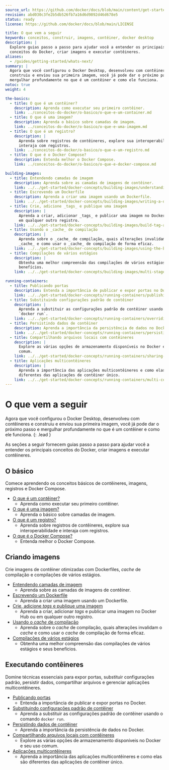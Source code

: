 ```yaml
---
source_url: https://github.com/docker/docs/blob/main/content/get-started/introduction/whats-next.md
revision: abd030c3fe2b5db526fb7a16d6d9892d46d678e5
status: ready
license: https://github.com/docker/docs/blob/main/LICENSE

title: O que vem a seguir
keywords: conceitos, construir, imagens, contêiner, docker desktop
description: |
  Explore guias passo a passo para ajudar você a entender os principais
  conceitos do Docker, criar imagens e executar contêineres.
aliases:
  - /guides/getting-started/whats-next/
summary: |
  Agora que você configurou o Docker Desktop, desenvolveu com contêineres e
  construiu e enviou sua primeira imagem, você já pode dar o próximo passo e
  mergulhar profundamente no que é um contêiner e como ele funciona.
notoc: true
weight: 4

the-basics:
  - title: O que é um contêiner?
    description: Aprenda como executar seu primeiro contêiner.
    link: ../conceitos-do-docker/o-basico/o-que-e-um-container.md
  - title: O que é uma imagem?
    description: Aprenda o básico sobre camadas de imagem.
    link: ../conceitos-do-docker/o-basico/o-que-e-uma-imagem.md
  - title: O que é um registro?
    description: |
      Aprenda sobre registros de contêineres, explore sua interoperabilidade e
      interaja com registros.
    link: ../conceitos-do-docker/o-basico/o-que-e-um-registro.md
  - title: O que é o Docker Compose?
    description: Entenda melhor o Docker Compose.
    link: ../conceitos-do-docker/o-basico/o-que-e-docker-compose.md

building-images:
  - title: Entendendo camadas de imagem
    description: Aprenda sobre as camadas de imagens de contêiner.
    link: ../../get-started/docker-concepts/building-images/understanding-image-layers.md
  - title: Escrevendo um Dockerfile
    description: Aprenda a criar uma imagem usando um Dockerfile.
    link: ../../get-started/docker-concepts/building-images/writing-a-dockerfile.md
  - title: Crie, adicione _tags_ e publique uma imagem
    description: |
      Aprenda a criar, adicionar _tags_ e publicar uma imagem no Docker Hub ou
      em qualquer outro registro.
    link: ../../get-started/docker-concepts/building-images/build-tag-and-publish-an-image.md
  - title: Usando o _cache_ de compilação
    description: |
      Aprenda sobre o _cache_ de compilação, quais alterações invalidam o
      _cache_ e como usar o _cache_ de compilação de forma eficaz.
    link: ../../get-started/docker-concepts/building-images/using-the-build-cache.md
  - title: Compilações de vários estágios
    description: |
      Obtenha uma melhor compreensão das compilações de vários estágios e seus
      benefícios.
    link: ../../get-started/docker-concepts/building-images/multi-stage-builds.md

running-containers:
  - title: Publicando portas
    description: Entenda a importância de publicar e expor portas no Docker.
    link: ../../get-started/docker-concepts/running-containers/publishing-ports.md
  - title: Substituindo configurações padrão de contêiner
    description: |
      Aprenda a substituir as configurações padrão de contêiner usando o comando
      `docker run`.
    link: ../../get-started/docker-concepts/running-containers/overriding-container-defaults.md
  - title: Persistindo dados de contêiner
    description: Aprenda a importância da persistência de dados no Docker.
    link: ../../get-started/docker-concepts/running-containers/persisting-container-data.md
  - title: Compartilhando arquivos locais com contêineres
    description: |
      Explore as várias opções de armazenamento disponíveis no Docker e seu uso
      comum.
    link: ../../get-started/docker-concepts/running-containers/sharing-local-files.md
  - title: Aplicações multicontêineres
    description: |
      Aprenda a importância das aplicações multicontêineres e como elas são
      diferentes das aplicações de contêiner único.
    link: ../../get-started/docker-concepts/running-containers/multi-container-applications.md
---
```


# O que vem a seguir

Agora que você configurou o Docker Desktop, desenvolveu com contêineres e
construiu e enviou sua primeira imagem, você já pode dar o próximo passo e
mergulhar profundamente no que é um contêiner e como ele funciona.
{: .lead }

As seções a seguir fornecem guias passo a passo para ajudar você a entender os
principais conceitos do Docker, criar imagens e executar contêineres.

## O básico

Comece aprendendo os conceitos básicos de contêineres, imagens, registros e
Docker Compose.

* [O que é um contêiner?](../conceitos-do-docker/o-basico/o-que-e-um-container.md)
    * Aprenda como executar seu primeiro contêiner.
* [O que é uma imagem?](../conceitos-do-docker/o-basico/o-que-e-uma-imagem.md)
    * Aprenda o básico sobre camadas de imagem.
* [O que é um registro?](../conceitos-do-docker/o-basico/o-que-e-um-registro.md)
    * Aprenda sobre registros de contêineres, explore sua interoperabilidade e
      interaja com registros.
* [O que é o Docker Compose?](../conceitos-do-docker/o-basico/o-que-e-docker-compose.md)
    * Entenda melhor o Docker Compose.

## Criando imagens

Crie imagens de contêiner otimizadas com Dockerfiles, _cache_ de compilação e
compilações de vários estágios.

* [Entendendo camadas de imagem](../../get-started/docker-concepts/building-images/understanding-image-layers.md)
    * Aprenda sobre as camadas de imagens de contêiner.
* [Escrevendo um Dockerfile](../../get-started/docker-concepts/building-images/writing-a-dockerfile.md)
    * Aprenda a criar uma imagem usando um Dockerfile.
* [Crie, adicione _tags_ e publique uma imagem](../../get-started/docker-concepts/building-images/build-tag-and-publish-an-image.md)
    * Aprenda a criar, adicionar _tags_ e publicar uma imagem no Docker Hub ou em
      qualquer outro registro.
* [Usando o _cache_ de compilação](../../get-started/docker-concepts/building-images/using-the-build-cache.md)
    * Aprenda sobre o _cache_ de compilação, quais alterações invalidam o _cache_
      e como usar o _cache_ de compilação de forma eficaz.
* [Compilações de vários estágios](../../get-started/docker-concepts/building-images/multi-stage-builds.md)
    * Obtenha uma melhor compreensão das compilações de vários estágios e seus
      benefícios.

## Executando contêineres

Domine técnicas essenciais para expor portas, substituir configurações padrão,
persistir dados, compartilhar arquivos e gerenciar aplicações multicontêineres.

* [Publicando portas](../../get-started/docker-concepts/running-containers/publishing-ports.md)
    * Entenda a importância de publicar e expor portas no Docker.
* [Substituindo configurações padrão de contêiner](../../get-started/docker-concepts/running-containers/overriding-container-defaults.md)
    * Aprenda a substituir as configurações padrão de contêiner usando o comando `docker run`.
* [Persistindo dados de contêiner](../../get-started/docker-concepts/running-containers/persisting-container-data.md)
    * Aprenda a importância da persistência de dados no Docker.
* [Compartilhando arquivos locais com contêineres](../../get-started/docker-concepts/running-containers/sharing-local-files.md)
    * Explore as várias opções de armazenamento disponíveis no Docker e seu uso
      comum.
* [Aplicações multicontêineres](../../get-started/docker-concepts/running-containers/multi-container-applications.md)
    * Aprenda a importância das aplicações multicontêineres e como elas são
      diferentes das aplicações de contêiner único.
